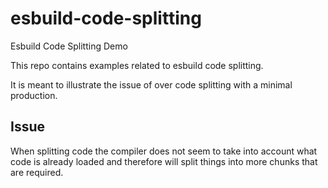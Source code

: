 # esbuild-code-splitting
Esbuild Code Splitting Demo

This repo contains examples related to esbuild code splitting. 

It is meant to illustrate the issue of over code splitting with a minimal production.

## Issue

When splitting code the compiler does not seem to take into account what code is already loaded and therefore will split things into more chunks that are required.
